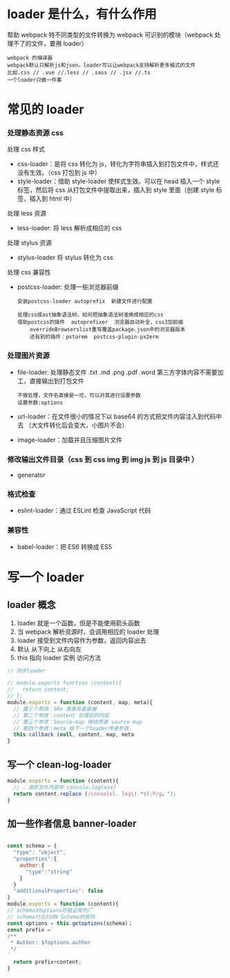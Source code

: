 # loader 是什么，有什么作用

帮助 webpack 特不同类型的文件转换为 webpack 可识别的模块（webpack 处理不了的文件，要用 loader）

```
webpack 的编译器
webpack默认只解析js和json。loader可以让webpack支持解析更多格式的文件
比如.css // .vue //.less // .sass // .jsx //.ts
一个loader只做一件事
```

# 常见的 loader

### 处理静态资源 css

处理 css 样式

- css-loader：是将 css 转化为 js，转化为字符串插入到打包文件中，样式还没有生效。（css 打包到 js 中）
- style-loader：借助 style-loader 使样式生效。可以在 head 插入一个 style 标签，然后将 css 从打包文件中提取出来，插入到 style 里面（创建 style 标签，插入到 html 中）

处理 less 资源

- less-loader: 将 less 解析成相应的 css

处理 stylus 资源

- stylus-loader 将 stylus 转化为 css

处理 css 兼容性

- postcss-loader: 处理一些浏览器前缀

  ```
  安装postcss-loader autoprefix  新建文件进行配置

  处理css成ast抽象语法树，如何把抽象语法树准换成相应的css
  借助postcss的插件  autoprefixer  浏览器自动补全，css3加前缀
      overrideBrowserslist重写覆盖package.json中的浏览器版本
      还有别的插件：pxtorem  postcss-plugin-px2erm
  ```

### 处理图片资源

- file-loader: 处理静态文件 .txt .md .png .pdf .word 第三方字体内容不需要加工，直接输出到打包文件
  ```
  不做处理，文件名直接是一坨，可以对其进行设置参数
  设置参数:options
  ```
- url-loader：在⽂件很⼩的情况下以 base64 的⽅式把⽂件内容注⼊到代码中去 （大文件转化后会变大，小图片不会）

- image-loader：加载并且压缩图⽚⽂件

### 修改输出文件目录（css 到 css img 到 img js 到 js 目录中 ）

- generator

### 格式检查

- eslint-loader：通过 ESLint 检查 JavaScript 代码

### 兼容性

- babel-loader：把 ES6 转换成 ES5

# 写一个 loader

## loader 概念

1. loader 就是一个函数，但是不能使用箭头函数
2. 当 webpack 解析资源时，会调用相应的 loader 处理
3. loader 接受到文件内容作为参数，返回内容出去
4. 默认 从下向上 从右向左
5. this 指向 loader 实例 访问方法

```js
// 同步loader

// module.exports function (content){
//   return content;
// };
module.exports = function (content, map, meta){
  // 露三个茶效：SRe 表景系套裝器
  // 第二个参效：content 处理后的内容
  // 第三个参改：Source-map 继续传递 source-map
  // 第四个参效：meta 给下一个1oader传递参效
  this.callback (null, content, map, meta
}
```

## 写一个 clean-log-loader

```js
module.exports = function (content){
  // ，清除文件内容中 console.log(xxx)
  return content.replace (/consolel. log\(.*V);P/g，");
}
```

## 加一些作者信息 banner-loader

```js

const schema = {
  "type": "object",
  "properties":{
    author:{
      "type":"string"
    }
  }
  "additionalProperties": false
}
module.exports = function (content){
// schema对options的發证规列厂
// schema行合JSON Schema的规则
const options = this.getoptions(schema)；
const prefix =`
/**
 * Author: $foptions.author
 */
`
  return prefix+content;
}
```
